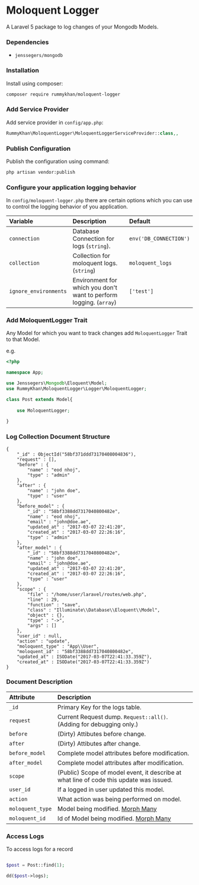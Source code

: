 Moloquent Logger
===============

A Laravel 5 package to log changes of your Mongodb Models.

### Dependencies
- `jenssegers/mongodb`

### Installation

Install using composer:

```bash
composer require rummykhan/moloquent-logger
```

### Add Service Provider

Add service provider in `config/app.php`:

```php
RummyKhan\MoloquentLogger\MoloquentLoggerServiceProvider::class,,
```

### Publish Configuration

Publish the configuration using command:

```bash
php artisan vendor:publish
```
### Configure your application logging behavior
In `config/moloquent-logger.php` there are certain options which you can use to control the logging behavior of you application.

| Variable               | Description                                                       | Default                 |
|:---------------------- |:------------------------------------------------------------------|:------------------------| 
| `connection`           |  Database Connection for logs (`string`).                         | `env('DB_CONNECTION')`  |
| `collection`           | Collection for moloquent logs. (`string`)                         |   `moloquent_logs`      |
| `ignore_environments`  | Environment for which you don't want to perform logging. (`array`)|    `['test']`           |

### Add MoloquentLogger Trait
Any Model for which you want to track changes add `MoloquentLogger` Trait to that Model.

e.g.
```php
<?php

namespace App;

use Jenssegers\Mongodb\Eloquent\Model;
use RummyKhan\MoloquentLogger\Logger\MoloquentLogger;

class Post extends Model{
    
    use MoloquentLogger;
    
}

```

### Log Collection Document Structure

```bson
{
    "_id" : ObjectId("58bf371ddd73170408004836"),
    "request" : [],
    "before" : {
        "name" : "eod nhoj",
        "type" : "admin"
    },
    "after" : {
        "name" : "john doe",
        "type" : "user"
    },
    "before_model" : {
        "_id" : "58bf3388dd7317040800482e",
        "name" : "eod nhoj",
        "email" : "john@doe.ae",
        "updated_at" : "2017-03-07 22:41:20",
        "created_at" : "2017-03-07 22:26:16",
        "type" : "admin"
    },
    "after_model" : {
        "_id" : "58bf3388dd7317040800482e",
        "name" : "john doe",
        "email" : "john@doe.ae",
        "updated_at" : "2017-03-07 22:41:20",
        "created_at" : "2017-03-07 22:26:16",
        "type" : "user"
    },
    "scope" : {
        "file" : "/home/user/laravel/routes/web.php",
        "line" : 29,
        "function" : "save",
        "class" : "Illuminate\\Database\\Eloquent\\Model",
        "object" : {},
        "type" : "->",
        "args" : []
    },
    "user_id" : null,
    "action" : "update",
    "moloquent_type" : "App\\User",
    "moloquent_id" : "58bf3388dd7317040800482e",
    "updated_at" : ISODate("2017-03-07T22:41:33.359Z"),
    "created_at" : ISODate("2017-03-07T22:41:33.359Z")
}
```
### Document Description

| Attribute               | Description                                                       |
|:----------------------  |:------------------------------------------------------------------| 
| `_id`                   |  Primary Key for the logs table.                         |
| `request`               | Current Request dump. `Request::all()`. (Adding for debugging only.)                         |
| `before`                | (Dirty) Attibutes before change.|
| `after`                 | (Dirty) Attibutes after change.|
| `before_model`          | Complete model attributes before modification.|
| `after_model`           | Complete model attributes after modification.|
| `scope`                 | (Public) Scope of model event, it describe at what line of code this update was issued.|
| `user_id`               | If a logged in user updated this model.|
| `action`                | What action was being performed on model.|
| `moloquent_type`        | Model being modified. [Morph Many](https://laravel.com/docs/5.3/eloquent-relationships#polymorphic-relations)|
| `moloquent_id`          | Id of Model being modified. [Morph Many](https://laravel.com/docs/5.3/eloquent-relationships#polymorphic-relations)|

### Access Logs
To access logs for a record
```php

$post = Post::find(1);

dd($post->logs);

```
